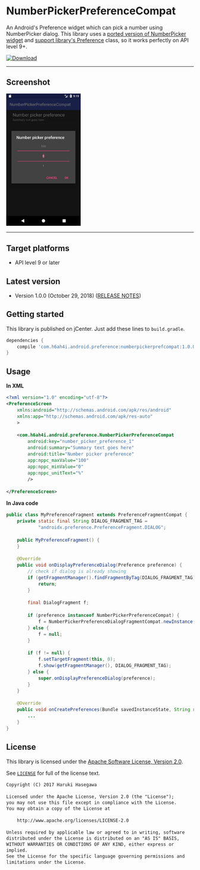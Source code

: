 NumberPickerPreferenceCompat
===============

An Android's Preference widget which can pick a number using NumberPicker dialog. This library uses a [ported version of NumberPicker widget](https://github.com/h6ah4i/android-numberpickercompat) and [support library's Preference](https://developer.android.com/reference/android/support/v7/preference/Preference.html) class, so it works perfectly on API level 9+.

[ ![Download](https://api.bintray.com/packages/h6ah4i/maven/android-numberpickerprefcompat/images/download.svg) ](https://bintray.com/h6ah4i/maven/android-numberpickerprefcompat/_latestVersion)

---

Screenshot
---

<img src="./pic/screenshot.png?raw=true" alt="NumberPickerPreferenceCompat" width="200" />

---

Target platforms
---

- API level 9 or later


Latest version
---

- Version 1.0.0  (October 29, 2018)   ([RELEASE NOTES](./RELEASE-NOTES.md))

Getting started
---

This library is published on jCenter. Just add these lines to `build.gradle`.

```gradle
dependencies {
    compile 'com.h6ah4i.android.preference:numberpickerprefcompat:1.0.0'
}
```

Usage
---

**In XML**
```xml
<?xml version="1.0" encoding="utf-8"?>
<PreferenceScreen
    xmlns:android="http://schemas.android.com/apk/res/android"
    xmlns:app="http://schemas.android.com/apk/res-auto"
    >

    <com.h6ah4i.android.preference.NumberPickerPreferenceCompat
        android:key="number_picker_preference_1"
        android:summary="Summary text goes here"
        android:title="Number picker preference"
        app:nppc_maxValue="100"
        app:nppc_minValue="0"
        app:nppc_unitText="%"
        />

</PreferenceScreen>
```

**In Java code**
```java
public class MyPreferenceFragment extends PreferenceFragmentCompat {
    private static final String DIALOG_FRAGMENT_TAG =
            "androidx.preference.PreferenceFragment.DIALOG";

    public MyPreferenceFragment() {
    }

    @Override
    public void onDisplayPreferenceDialog(Preference preference) {
        // check if dialog is already showing
        if (getFragmentManager().findFragmentByTag(DIALOG_FRAGMENT_TAG) != null) {
            return;
        }

        final DialogFragment f;

        if (preference instanceof NumberPickerPreferenceCompat) {
            f = NumberPickerPreferenceDialogFragmentCompat.newInstance(preference.getKey());
        } else {
            f = null;
        }

        if (f != null) {
            f.setTargetFragment(this, 0);
            f.show(getFragmentManager(), DIALOG_FRAGMENT_TAG);
        } else {
            super.onDisplayPreferenceDialog(preference);
        }
    }

    @Override
    public void onCreatePreferences(Bundle savedInstanceState, String rootKey) {
        ...
    }
}
```

License
---

This library is licensed under the [Apache Software License, Version 2.0](http://www.apache.org/licenses/LICENSE-2.0).

See [`LICENSE`](LICENSE) for full of the license text.

    Copyright (C) 2017 Haruki Hasegawa

    Licensed under the Apache License, Version 2.0 (the "License");
    you may not use this file except in compliance with the License.
    You may obtain a copy of the License at

        http://www.apache.org/licenses/LICENSE-2.0

    Unless required by applicable law or agreed to in writing, software
    distributed under the License is distributed on an "AS IS" BASIS,
    WITHOUT WARRANTIES OR CONDITIONS OF ANY KIND, either express or implied.
    See the License for the specific language governing permissions and
    limitations under the License.
